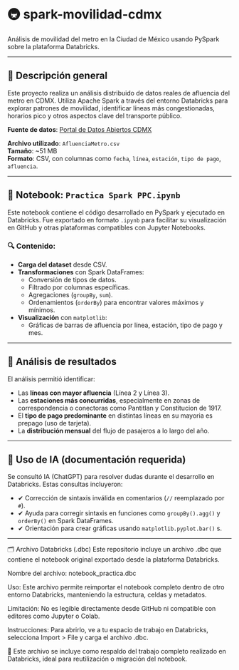 # 🚇 spark-movilidad-cdmx

Análisis de movilidad del metro en la Ciudad de México usando PySpark sobre la plataforma Databricks.

---

## 📘 Descripción general

Este proyecto realiza un análisis distribuido de datos reales de afluencia del metro en CDMX. Utiliza Apache Spark a través del entorno Databricks para explorar patrones de movilidad, identificar líneas más congestionadas, horarios pico y otros aspectos clave del transporte público.

**Fuente de datos**: [Portal de Datos Abiertos CDMX](https://datos.cdmx.gob.mx/dataset/?organization=secretaria-de-movilidad)

**Archivo utilizado**: `AfluenciaMetro.csv`  
**Tamaño**: ~51 MB  
**Formato**: CSV, con columnas como `fecha`, `línea`, `estación`, `tipo de pago`, `afluencia`.

---

## 📓 Notebook: `Practica Spark PPC.ipynb`

Este notebook contiene el código desarrollado en PySpark y ejecutado en Databricks. Fue exportado en formato `.ipynb` para facilitar su visualización en GitHub y otras plataformas compatibles con Jupyter Notebooks.

### 🔍 Contenido:
- **Carga del dataset** desde CSV.
- **Transformaciones** con Spark DataFrames:
  - Conversión de tipos de datos.
  - Filtrado por columnas específicas.
  - Agregaciones (`groupBy`, `sum`).
  - Ordenamientos (`orderBy`) para encontrar valores máximos y mínimos.
- **Visualización** con `matplotlib`:
  - Gráficas de barras de afluencia por línea, estación, tipo de pago y mes.

---

## 🧠 Análisis de resultados

El análisis permitió identificar:

- Las **líneas con mayor afluencia** (Línea 2 y Línea 3).
- Las **estaciones más concurridas**, especialmente en zonas de correspondencia o conectoras como Pantitlan y Constitucion de 1917.
- El **tipo de pago predominante** en distintas líneas en su mayoria es prepago (uso de tarjeta).
- La **distribución mensual** del flujo de pasajeros a lo largo del año.

---

## 🧵 Uso de IA (documentación requerida)

Se consultó IA (ChatGPT) para resolver dudas  durante el desarrollo en Databricks. Estas consultas incluyeron:

- ✔ Corrección de sintaxis inválida en comentarios (`//` reemplazado por `#`).
- ✔ Ayuda para corregir sintaxis en funciones como `groupBy().agg()` y `orderBy()` en Spark DataFrames.
- ✔ Orientación para crear gráficas usando `matplotlib.pyplot.bar()` s.


---


🗂 Archivo Databricks (.dbc)
Este repositorio incluye un archivo .dbc que contiene el notebook original exportado desde la plataforma Databricks.

Nombre del archivo: notebook_practica.dbc

Uso: Este archivo permite reimportar el notebook completo dentro de otro entorno Databricks, manteniendo la estructura, celdas y metadatos.

Limitación: No es legible directamente desde GitHub ni compatible con editores como Jupyter o Colab.

Instrucciones: Para abrirlo, ve a tu espacio de trabajo en Databricks, selecciona Import > File y carga el archivo .dbc.

📝 Este archivo se incluye como respaldo del trabajo completo realizado en Databricks, ideal para reutilización o migración del notebook.
